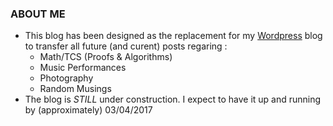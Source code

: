 ### ABOUT ME 

* This blog has been designed as the replacement for my [Wordpress](https://juspreetsandhu.wordpress.com) blog to transfer all future (and curent) posts regaring :
    * Math/TCS (Proofs & Algorithms)
    * Music Performances
    * Photography
    * Random Musings
* The blog is *STILL* under construction. I expect to have it up and running by (approximately) 03/04/2017
